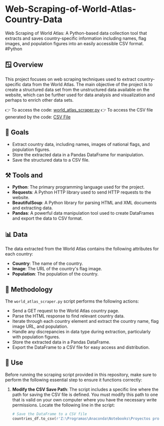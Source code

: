 # Web-Scraping-of-World-Atlas-Country-Data
Web Scraping of World Atlas: A Python-based data collection tool that extracts and saves country-specific information including names, flag images, and population figures into an easily accessible CSV format. #Python 

## 🪟 Overview

This project focuses on web scraping techniques used to extract country-specific data from the World Atlas. The main objective of the project is to create a structured data set from the unstructured data available on the website, which can be further used for data analysis and visualization and perhaps to enrich other data sets.

👉 To access the code: [world_atlas_scraper.py](https://github.com/IrisMejuto/Web-Scraping-of-World-Atlas/blob/main/world_atlas_scraper.ipynb)
👉 To access the CSV file generated by the code: [CSV File]()

## 🎯 Goals
- Extract country data, including names, images of national flags, and population figures.
- Store the extracted data in a Pandas DataFrame for manipulation.
- Save the structured data to a CSV file.

## ⚒️ Tools and 
- **Python**: The primary programming language used for the project.
- **Requests**: A Python HTTP library used to send HTTP requests to the website.
- **BeautifulSoup**: A Python library for parsing HTML and XML documents and extracting data.
- **Pandas**: A powerful data manipulation tool used to create DataFrames and export the data to CSV format.

## 📊 Data
The data extracted from the World Atlas contains the following attributes for each country:
- **Country**: The name of the country.
- **Image**: The URL of the country's flag image.
- **Population**: The population of the country.

## 📎 Methodology
The `world_atlas_scraper.py` script performs the following actions:
- Send a GET request to the World Atlas country page.
- Parse the HTML response to find relevant country data.
- Iterate through each country element and extract the country name, flag image URL, and population.
- Handle any discrepancies in data type during extraction, particularly with population figures.
- Store the extracted data in a Pandas DataFrame.
- Export the DataFrame to a CSV file for easy access and distribution.

## 📃 Use

Before running the scraping script provided in this repository, make sure to perform the following essential step to ensure it functions correctly:

1. **Modify the CSV Save Path**: The script includes a specific line where the path for saving the CSV file is defined. You must modify this path to one that is valid on your own computer where you have the necessary write permissions. Locate the following line in the script:

   ```python
   # Save the DataFrame to a CSV file
   countries_df.to_csv(r'Z:\Programas\Anaconda\Notebooks\Proyectos propios\Wordl Analysis\countries_data.csv', index=False)


